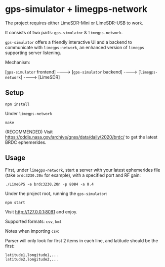 # gps-simulator + limegps-network

The project requires either LimeSDR-Mini or LimeSDR-USB to work.

It consists of two parts: `gps-simulator` & `limegps-network`.

`gps-simulator` offers a friendly interactive UI and a backend to communicate with `limegps-network`, an enhanced version of `limegps` supporting server listening.



Mechanism:

[`gps-simulator` frontend] ----> [`gps-simulator` backend] ----> [`limegps-network`] ----> [LimeSDR]

## Setup

```
npm install
```

Under `limegps-network`

```
make
```

(RECOMMENDED) Visit https://cddis.nasa.gov/archive/gnss/data/daily/2020/brdc/ to get the latest BRDC ephemerides.

## Usage

First, under `limegps-network`, start a server with your latest ephemerides file (take `brdc3230.20n` for example), with a specified port and RF gain:

```
./LimeGPS -e brdc3230.20n -p 8084 -a 0.4
```

Under the project root, running the `gps-simulator`:

```
npm start
```

Visit http://127.0.0.1:8081 and enjoy.



Supported formats: `csv`, `kml`

Notes when importing `csv`:

Parser will only look for first 2 items in each line, and latitude should be the first:

```
latitude1,longitude1,...
latitude2,longitude2,...
```

